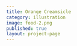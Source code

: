 ```yaml
---
title: Orange Creamsicle
category: illustration
image: food-2.png
published: true
layout: project-page
---
```

